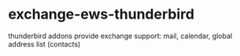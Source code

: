 # exchange-ews-thunderbird
thunderbird addons provide exchange support: mail, calendar, global address list (contacts)

